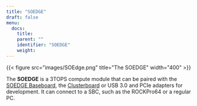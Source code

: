 ```yaml
---
title: "SOEDGE"
draft: false
menu:
  docs:
    title:
    parent: ""
    identifier: "SOEDGE"
    weight: 
---
```


{{< figure src="images/SOEdge.png" title="The SOEDGE" width="400" >}}

The **SOEDGE** is a 3TOPS compute module that can be paired with the [SOEDGE Baseboard](/documentation/SOEDGE_Baseboard), the [Clusterboard](/documentation/Clusterboard) or USB 3.0 and PCIe adapters for development. It can connect to a SBC, such as the ROCKPro64 or a regular PC.
